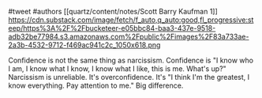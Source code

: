 #tweet 
#authors [[quartz/content/notes/Scott Barry Kaufman 1]] 
https://cdn.substack.com/image/fetch/f_auto,q_auto:good,fl_progressive:steep/https%3A%2F%2Fbucketeer-e05bbc84-baa3-437e-9518-adb32be77984.s3.amazonaws.com%2Fpublic%2Fimages%2F83a733ae-2a3b-4532-9712-f469ac941c2c_1050x618.png

Confidence is not the same thing as narcissism. Confidence is "I know who I am, I know what I know, I know what I like, this is me. What's up?" Narcissism is unreliable. It's overconfidence. It's "I think I'm the greatest, I know everything. Pay attention to me." Big difference.

